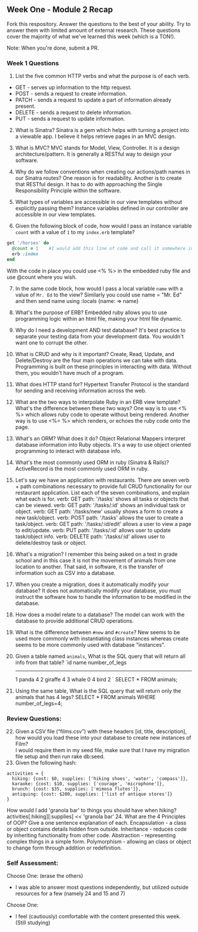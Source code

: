 ## Week One - Module 2 Recap

Fork this respository. Answer the questions to the best of your ability. Try to answer them with limited amount of external research. These questions cover the majority of what we've learned this week (which is a TON!).

Note: When you're done, submit a PR.

### Week 1 Questions

1. List the five common HTTP verbs and what the purpose is of each verb.

  * GET - serves up information to the http request.
  * POST - sends a request to create information.
  * PATCH - sends a request to update a part of information already present.
  * DELETE - sends a request to delete information.
  * PUT - sends a request to update information.
2. What is Sinatra?
  Sinatra is a gem which helps with turning a project into a viewable app.
  I believe it helps retrieve pages in an MVC design.
3. What is MVC?
  MVC stands for Model, View, Controller. It is a design architecture/pattern.
  It is generally a RESTful way to design your software.
4. Why do we follow conventions when creating our actions/path names in our Sinatra routes?
  One reason is for readability. Another is to create that RESTful design.
  It has to do with approaching the Single Responsibility Principle within the software.
5. What types of variables are accessible in our view templates without explicitly passing them?
  Instance variables defined in our controller are accessible in our view templates.

6. Given the following block of code, how would I pass an instance variable `count` with a value of `1` to my `index.erb` template?

  ```ruby
  get '/horses' do
    @count = 1    #I would add this line of code and call it somewhere in the index.erb.
    erb :index
  end
  ```
  With the code in place you could use <% %> in the embedded ruby file and use
  @count where you wish.

7. In the same code block, how would I pass a local variable `name` with a value of `Mr. Ed` to the view?
  Similarly you could use name = "Mr. Ed" and then send name using :locals {name: => name}
8. What's the purpose of ERB?
  Embedded ruby allows you to use programming logic within an html file, making
  your html file dynamic.

9. Why do I need a development AND test database?
  It's best practice to separate your testing data from your development data.
  You wouldn't want one to corrupt the other.

10. What is CRUD and why is it important?
  Create, Read, Update, and Delete/Destroy are the four main operations we
  can take with data. Programming is built on these principles in interacting
  with data. Without them, you wouldn't have much of a program.

11. What does HTTP stand for?
  Hypertext Transfer Protocol is the standard for sending and receiving information
  across the web.

12. What are the two ways to interpolate Ruby in an ERB view template? What's the difference between these two ways?
  One way is to use <% %> which allows ruby code to operate without being rendered.
  Another way is to use <%= %> which renders, or echoes the ruby code onto the page.

13. What's an ORM? What does it do?
Object Relational Mappers interpret database information into Ruby objects.
It's a way to use object oriented programming to interact with database info.

14. What's the most commonly used ORM in ruby (Sinatra & Rails)?
ActiveRecord is the most commonly used ORM in ruby.

15. Let's say we have an application with restaurants. There are seven verb + path combinations necessary to provide full CRUD functionality for our restaurant application. List each of the seven combinations, and explain what each is for.
  verb: GET     path: '/tasks'        shows all tasks or objects that can be viewed.
  verb: GET     path: '/tasks/:id'    shows an individual task or object.
  verb: GET     path: '/tasks/new'    usually shows a form to create a new task/object.
  verb: POST    path: '/tasks'        allows the user to create a task/object.
  verb: GET     path: '/tasks/:id/edit'  allows a user to view a page to edit/update.
  verb: PUT     path: '/tasks/:id'    allows user to update task/object info.
  verb: DELETE  path: '/tasks/:id'    allows user to delete/destroy task or object.

16. What's a migration?
  I remember this being asked on a test in grade school and in this case it is not the
  movement of animals from one location to another. That said, in software, it is
  the transfer of information such as CSV into a database.

17. When you create a migration, does it automatically modify your database?
  It does not automatically modify your database, you must instruct the software how
  to handle the information to be modified in the database.
18. How does a model relate to a database?
  The model can work with the database to provide additional CRUD operations.
19. What is the difference between `#new` and `#create`?
  New seems to be used more commonly with instantiating class instances whereas create seems to be more commonly used with database "instances".
20. Given a table named `animals`, What is the SQL query that will return all info from that table?
    `id     name        number_of_legs
    -----   ------      --------------
      1     panda       4
      2     giraffe     4
      3     whale       0
      4     bird        2
    `
    SELECT * FROM animals;

21. Using the same table, What is the SQL query that will return only the animals that has 4 legs?
    SELECT * FROM animals WHERE number_of_legs=4;

### Review Questions:  
22. Given a CSV file (“films.csv”) with these headers [id, title, description], how would you load these into your database to create new instances of Film?  
    I would require them in my seed file, make sure that I have my migration file
    setup and then run rake db:seed.
23. Given the following hash:
```
activities = {
  hiking: {cost: $0, supplies: ['hiking shoes', 'water', 'compass']},
  karaoke: {cost: $10, supplies: ['courage', 'microphone']},
  brunch: {cost: $35, supplies: ['mimosa flutes']},
  antiquing: {cost: $200, supplies: ['list of antique stores']}
}
```
How would I add 'granola bar' to things you should have when hiking?
  activities[:hiking][:supplies] << 'granola bar'
24. What are the 4 Principles of OOP? Give a one sentence explanation of each.
  Encapsulation - a class or object contains details hidden from outside.
  Inheritance - reduces code by inheriting functionality from other code.
  Abstraction - representing complex things in a simple form.
  Polymorphism - allowing an class or object to change form through addition or redefinition.


### Self Assessment:
Choose One: (erase the others)
* I was able to answer most questions independently, but utilized outside resources for a few (namely 24 and 15 and 7)

Choose One:

* I feel (cautiously) comfortable with the content presented this week.
  (Still studying)
